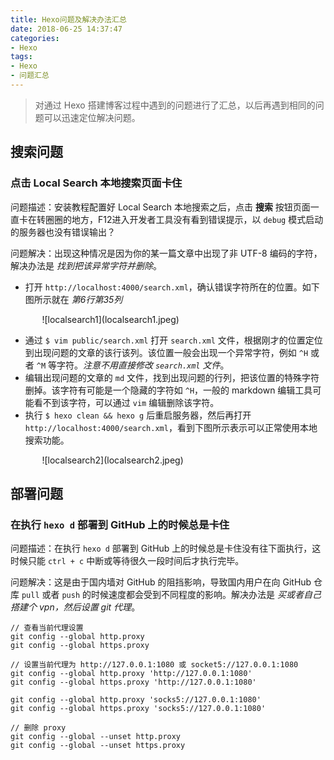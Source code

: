 ```yaml
---
title: Hexo问题及解决办法汇总
date: 2018-06-25 14:37:47
categories:
- Hexo
tags:
- Hexo
- 问题汇总
---
```


> 对通过 Hexo 搭建博客过程中遇到的问题进行了汇总，以后再遇到相同的问题可以迅速定位解决问题。

<!--more-->

## 搜索问题

### 点击 Local Search 本地搜索页面卡住
问题描述：安装教程配置好 Local Search 本地搜索之后，点击 **搜索** 按钮页面一直卡在转圈圈的地方，F12进入开发者工具没有看到错误提示，以 `debug` 模式启动的服务器也没有错误输出？

问题解决：出现这种情况是因为你的某一篇文章中出现了非 UTF-8 编码的字符，解决办法是 *找到把该异常字符并删除*。

* 打开 `http://localhost:4000/search.xml`，确认错误字符所在的位置。如下图所示就在 *第6行第35列*

<div style='width: 80%; margin: auto'>![localsearch1](localsearch1.jpeg)</div>

* 通过 `$ vim public/search.xml` 打开 `search.xml` 文件，根据刚才的位置定位到出现问题的文章的该行该列。该位置一般会出现一个异常字符，例如 `^H` 或者 `^M` 等字符。*注意不用直接修改 `search.xml` 文件*。
* 编辑出现问题的文章的 `md` 文件，找到出现问题的行列，把该位置的特殊字符删掉。该字符有可能是一个隐藏的字符如 `^H`，一般的 markdown 编辑工具可能看不到该字符，可以通过 `vim` 编辑删除该字符。
* 执行 `$ hexo clean && hexo g` 后重启服务器，然后再打开 `http://localhost:4000/search.xml`，看到下图所示表示可以正常使用本地搜索功能。

<div style='width: 80%; margin: auto'>![localsearch2](localsearch2.jpeg)</div>

## 部署问题

### 在执行 `hexo d` 部署到 GitHub 上的时候总是卡住
问题描述：在执行 `hexo d` 部署到 GitHub 上的时候总是卡住没有往下面执行，这时候只能 `ctrl + c` 中断或等待很久一段时间后才执行完毕。

问题解决：这是由于国内墙对 GitHub 的阻挡影响，导致国内用户在向 GitHub 仓库 `pull` 或者 `push` 的时候速度都会受到不同程度的影响。解决办法是 *买或者自己搭建个 vpn，然后设置 git 代理*。

```
// 查看当前代理设置
git config --global http.proxy
git config --global https.proxy

// 设置当前代理为 http://127.0.0.1:1080 或 socket5://127.0.0.1:1080
git config --global http.proxy 'http://127.0.0.1:1080'
git config --global https.proxy 'http://127.0.0.1:1080'

git config --global http.proxy 'socks5://127.0.0.1:1080'
git config --global https.proxy 'socks5://127.0.0.1:1080'

// 删除 proxy
git config --global --unset http.proxy
git config --global --unset https.proxy
```